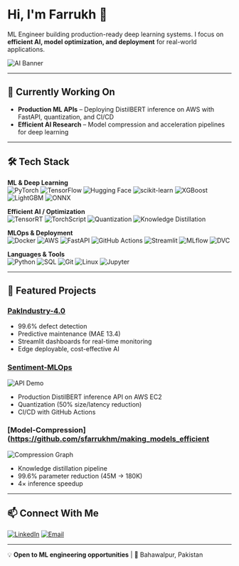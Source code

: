 # Hi, I'm Farrukh 👋

ML Engineer building production-ready deep learning systems. I focus on **efficient AI, model optimization, and deployment** for real-world applications.

![AI Banner](assets/ai_banner.gif) <!-- Replace with your own banner or GIF -->

---

## 🔭 Currently Working On
- **Production ML APIs** – Deploying DistilBERT inference on AWS with FastAPI, quantization, and CI/CD
- **Efficient AI Research** – Model compression and acceleration pipelines for deep learning

---

## 🛠️ Tech Stack
**ML & Deep Learning**  
![PyTorch](https://img.shields.io/badge/PyTorch-EE4C2C?style=flat&logo=pytorch&logoColor=white)
![TensorFlow](https://img.shields.io/badge/TensorFlow-FF6F00?style=flat&logo=tensorflow&logoColor=white)
![Hugging Face](https://img.shields.io/badge/🤗_Hugging_Face-FFD21E?style=flat)
![scikit-learn](https://img.shields.io/badge/scikit--learn-F7931E?style=flat&logo=scikitlearn&logoColor=white)
![XGBoost](https://img.shields.io/badge/XGBoost-FF6600?style=flat&logo=xgboost&logoColor=white)
![LightGBM](https://img.shields.io/badge/LightGBM-00A0E3?style=flat&logo=lightgbm&logoColor=white)
![ONNX](https://img.shields.io/badge/ONNX-000000?style=flat&logo=onnx&logoColor=white)

**Efficient AI / Optimization**  
![TensorRT](https://img.shields.io/badge/TensorRT-FF6600?style=flat&logo=tensorflow&logoColor=white)
![TorchScript](https://img.shields.io/badge/TorchScript-EE4C2C?style=flat)
![Quantization](https://img.shields.io/badge/Quantization-2F4F4F?style=flat)
![Knowledge Distillation](https://img.shields.io/badge/Distillation-FFD700?style=flat)

**MLOps & Deployment**  
![Docker](https://img.shields.io/badge/Docker-2496ED?style=flat&logo=docker&logoColor=white)
![AWS](https://img.shields.io/badge/AWS-232F3E?style=flat&logo=amazonaws&logoColor=white)
![FastAPI](https://img.shields.io/badge/FastAPI-009688?style=flat&logo=fastapi&logoColor=white)
![GitHub Actions](https://img.shields.io/badge/GitHub_Actions-2088FF?style=flat&logo=githubactions&logoColor=white)
![Streamlit](https://img.shields.io/badge/Streamlit-FF4B4B?style=flat&logo=streamlit&logoColor=white)
![MLflow](https://img.shields.io/badge/MLflow-000000?style=flat&logo=mlflow&logoColor=white)
![DVC](https://img.shields.io/badge/DVC-172B4D?style=flat&logo=dvc&logoColor=white)

**Languages & Tools**  
![Python](https://img.shields.io/badge/Python-3776AB?style=flat&logo=python&logoColor=white)
![SQL](https://img.shields.io/badge/SQL-4479A1?style=flat&logo=postgresql&logoColor=white)
![Git](https://img.shields.io/badge/Git-F05032?style=flat&logo=git&logoColor=white)
![Linux](https://img.shields.io/badge/Linux-FCC624?style=flat&logo=linux&logoColor=black)
![Jupyter](https://img.shields.io/badge/Jupyter-F37626?style=flat&logo=jupyter&logoColor=white)

---

## 🚀 Featured Projects

### [PakIndustry-4.0](https://github.com/sfarrukhm/pakindustry-4.0)
- 99.6% defect detection
- Predictive maintenance (MAE 13.4)
- Streamlit dashboards for real-time monitoring
- Edge deployable, cost-effective AI

### [Sentiment-MLOps](https://github.com/sfarrukhm/sentiment-mlops)
![API Demo](assets/sentiment_api.gif)
- Production DistilBERT inference API on AWS EC2
- Quantization (50% size/latency reduction)
- CI/CD with GitHub Actions

### [Model-Compression](https://github.com/sfarrukhm/making_models_efficient
![Compression Graph](assets/compression_speedup.gif)
- Knowledge distillation pipeline
- 99.6% parameter reduction (45M → 180K)
- 4× inference speedup

---

## 📫 Connect With Me
[![LinkedIn](https://img.shields.io/badge/LinkedIn-0A66C2?style=flat&logo=linkedin&logoColor=white)](https://linkedin.com/in/sfarrukhm)
[![Email](https://img.shields.io/badge/Email-EA4335?style=flat&logo=gmail&logoColor=white)](mailto:smfarrukhm@gmail.com)

---

💡 **Open to ML engineering opportunities** | 📍 Bahawalpur, Pakistan
